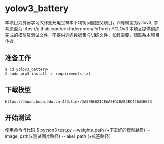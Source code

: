 # yolov3_battery
本项目为机器学习大作业充电宝样本不均衡问题提交项目，训练模型为yolov3,
参考原型为https://github.com/eriklindernoren/PyTorch-YOLOv3
本项目提供训练完成的模型及测试文件，不提供训练数据集与训练文件，如有需要，请联系本项目作者

## 准备工作
    $ cd yolov3_battery/
    $ sudo pip3 install -r requirements.txt
    
## 下载模型
    https://bhpan.buaa.edu.cn:443/link/3A5966021CEAA0E120AB3EC426A36673



## 开始测试
使用命令行代码
    $ python3 test.py --weights_path (+下载好的模型路径) --image_path(+测试图片路径) --label_path (+标签路径）



